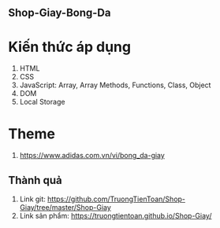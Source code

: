 ## Shop-Giay-Bong-Da
# Kiến thức áp dụng
1. HTML
2. CSS
3. JavaScript: Array, Array Methods, Functions, Class, Object
4. DOM
5. Local Storage
# Theme
1. https://www.adidas.com.vn/vi/bong_da-giay
## Thành quả
1. Link git: https://github.com/TruongTienToan/Shop-Giay/tree/master/Shop-Giay
2. Link sản phẩm: https://truongtientoan.github.io/Shop-Giay/